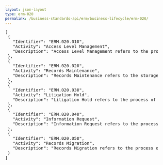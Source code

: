 ```yaml
---
layout: json-layout
type: erm-020
permalink: /business-standards-api/erm/business-lifecycle/erm-020/
---
```

<pre>
[
 {
   "Identifier": "ERM.020.010",
   "Activity": "Access Level Management",
   "Description": "Access Level Management refers to the process of determining the appropriate level of access for agency personnel to a record."
 },
 {
   "Identifier": "ERM.020.020",
   "Activity": "Records Maintenance",
   "Description": "Records Maintenance refers to the storage, retrieval, and handling of records by a Federal agency."
 },
 {
   "Identifier": "ERM.020.030",
   "Activity": "Litigation Hold",
   "Description": "Litigation Hold refers to the process of identifying a group of records and locking them down to ensure no changes can be made. The records will be locked down until the litigation hold is lifted."
 },
 {
   "Identifier": "ERM.020.040",
   "Activity": "Information Request",
   "Description": "Information Request refers to the process of identifying a group of records and making the records available to satisfy a Freedom of Information Act, Congressional, or e-discovery request."
 },
 {
   "Identifier": "ERM.020.050",
   "Activity": "Records Migration",
   "Description": "Records Migration refers to the process of identifying a group of records whose retention period is longer than the life of the records system and migrating those records to a new records system to serve out their retention period. It also refers to the process of converting records into acceptable formats to avoid technological obsolescence."
 }
]
</pre>